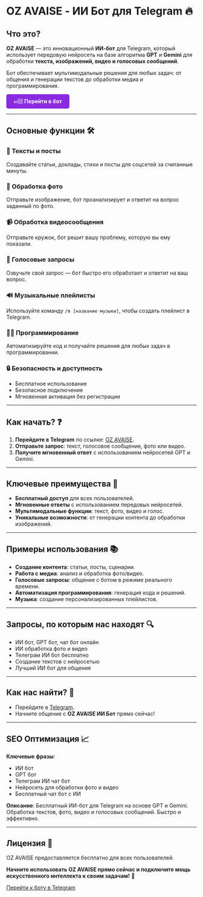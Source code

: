 # OZ AVAISE - ИИ Бот для Telegram 🔥

## Что это?
**OZ AVAISE** — это инновационный **ИИ-бот** для Telegram, который использует передовую нейросеть на базе алгоритма **GPT** и **Gemini** для обработки **текста, изображений, видео и голосовых сообщений**.

Бот обеспечивает мультимодальные решения для любых задач: от общения и генерации текстов до обработки медиа и программирования.

<a href="https://t.me/avaisebot" style="display:inline-block;text-decoration:none;background:#8a2be2;color:#fff;padding:10px 20px;border-radius:5px;font-weight:bold;">👉🏼 Перейти в бот</a>

---

## Основные функции 🛠️

### 📖 Тексты и посты
Создавайте статьи, доклады, стихи и посты для соцсетей за считанные минуты.

### 📸 Обработка фото
Отправьте изображение, бот проанализирует и ответит на вопрос заданный по фото.

### 📹 Обработка видеосообщения
Отправьте кружок, бот решит вашу проблему, которую вы ему показали.

### 🎤 Голосовые запросы
Озвучьте свой запрос — бот быстро его обработает и ответит на ваш вопрос.

### 🔊 Музыкальные плейлисты
Используйте команду `/m [название музыки]`, чтобы создать плейлист в Telegram.

### 👨‍💻 Программирование
Автоматизируйте код и получайте решения для любых задач в программировании.

### 🔒 Безопасность и доступность
- Бесплатное использование
- Безопасное подключение
- Мгновенная активация без регистрации

---

## Как начать? ❓
1. **Перейдите в Telegram** по ссылке: [OZ AVAISE](https://t.me/avaisebot).
2. **Отправьте запрос**: текст, голосовое сообщение, фото или видео.
3. **Получите мгновенный ответ** с использованием нейросетей GPT и Gemini.

---

## Ключевые преимущества 👑
- **Бесплатный доступ** для всех пользователей.
- **Мгновенные ответы** с использованием передовых нейросетей.
- **Мультимодальные функции**: текст, фото, видео и голос.
- **Уникальные возможности**: от генерации контента до обработки изображений.

---

## Примеры использования 📚
- **Создание контента**: статьи, посты, сценарии.
- **Работа с медиа**: анализ и обработка фото/видео.
- **Голосовые запросы**: общение с ботом в режиме реального времени.
- **Автоматизация программирования**: генерация кода и решений.
- **Музыка**: создание персонализированных плейлистов.

---

## Запросы, по которым нас находят 🔍
- ИИ бот, GPT бот, чат бот онлайн
- ИИ обработка фото и видео
- Телеграм ИИ бот бесплатно
- Создание текстов с нейросетью
- Лучший ИИ бот для общения

---

## Как нас найти? 📲
- Перейдите в [Telegram](https://t.me/avaisebot).
- Начните общение с **OZ AVAISE ИИ Бот** прямо сейчас!

---

## SEO Оптимизация 📈
**Ключевые фразы**:
- ИИ бот
- GPT бот
- Телеграм ИИ чат бот
- Нейросеть для обработки фото и видео
- Бесплатный чат бот с ИИ

**Описание**: Бесплатный ИИ-бот для Telegram на основе GPT и Gemini. Обработка текстов, фото, видео и голосовых сообщений. Быстро и эффективно.

---

## Лицензия 📝
OZ AVAISE предоставляется бесплатно для всех пользователей. 

**Начните использовать OZ AVAISE прямо сейчас и подключите мощь искусственного интеллекта к своим задачам!** 🚀

[Перейти к боту в Telegram](https://t.me/avaisebot)
